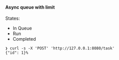 #### Async queue with limit

States:
- In Queue
- Run
- Completed


```
❯ curl -s -X 'POST' 'http://127.0.0.1:8080/task'
{"id": 1}%
```
